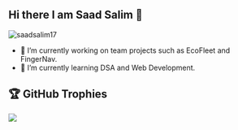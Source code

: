 ## Hi there I am Saad Salim 👋
<p align="left"> <img src="https://komarev.com/ghpvc/?username=saadsalim17&label=Profile%20views&color=0e75b6&style=flat" alt="saadsalim17" /> </p>

- 🔭 I’m currently working on team projects such as EcoFleet and FingerNav.
- 🌱 I’m currently learning DSA and Web Development.
## 🏆 GitHub Trophies
![](https://github-profile-trophy.vercel.app/?username=saadsaleem17&theme=discord&no-frame=falsema&column=3&margin-w=15&margin-h=15)
<!-- 👯 I’m looking to collaborate on ...

- 🤔 I’m looking for help with ...

- 📫 How to reach me: ...
- 😄 Pronouns: ...
- ⚡ Fun fact: ...
-->
